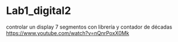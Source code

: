# Lab1_digital2
controlar un display 7 segmentos con librería y contador de décadas
https://www.youtube.com/watch?v=nQnrPoxX0Mk
